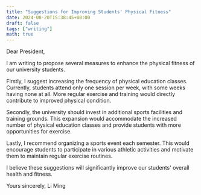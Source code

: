 ```yaml
---
title: "Suggestions for Improving Students' Physical Fitness"
date: 2024-08-20T15:38:45+08:00
draft: false
tags: ["writing"]
math: true
---
```


Dear President,

I am writing to propose several measures to enhance the physical fitness of our university students.

Firstly, I suggest increasing the frequency of physical education classes. Currently, students attend only one session per week, with some weeks having none at all. More regular exercise and training would directly contribute to improved physical condition.

Secondly, the university should invest in additional sports facilities and training grounds. This expansion would accommodate the increased number of physical education classes and provide students with more opportunities for exercise.

Lastly, I recommend organizing a sports event each semester. This would encourage students to participate in various athletic activities and motivate them to maintain regular exercise routines.

I believe these suggestions will significantly improve our students' overall health and fitness.

Yours sincerely,
Li Ming
